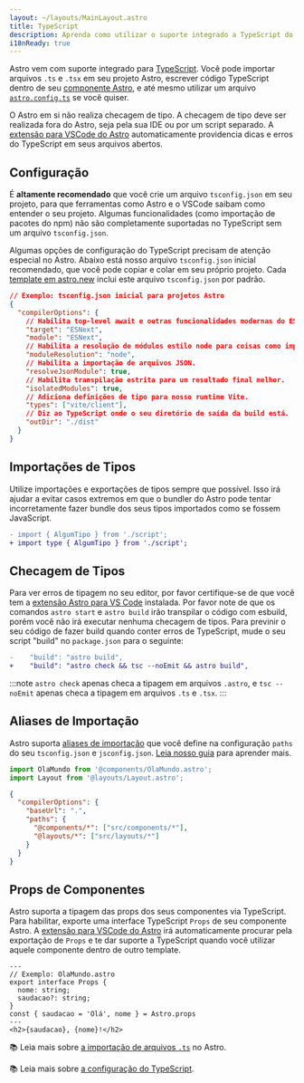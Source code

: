 ```yaml
---
layout: ~/layouts/MainLayout.astro
title: TypeScript
description: Aprenda como utilizar o suporte integrado a TypeScript do Astro.
i18nReady: true
---
```


Astro vem com suporte integrado para [TypeScript](https://www.typescriptlang.org/). Você pode importar arquivos `.ts` e `.tsx` em seu projeto Astro, escrever código TypeScript dentro de seu [componente Astro](/pt-br/core-concepts/astro-components/#o-script-do-componente), e até mesmo utilizar um arquivo [`astro.config.ts`](/pt-br/guides/configuring-astro/#o-arquivo-de-configuração-astro) se você quiser.

O Astro em si não realiza checagem de tipo. A checagem de tipo deve ser realizada fora do Astro, seja pela sua IDE ou por um script separado. A [extensão para VSCode do Astro](/pt-br/editor-setup/) automaticamente providencia dicas e erros do TypeScript em seus arquivos abertos.


## Configuração

É **altamente recomendado** que você crie um arquivo `tsconfig.json` em seu projeto, para que ferramentas como Astro e o VSCode saibam como entender o seu projeto. Algumas funcionalidades (como importação de pacotes do npm) não são completamente suportadas no TypeScript sem um arquivo `tsconfig.json`. 

Algumas opções de configuração do TypeScript precisam de atenção especial no Astro. Abaixo está nosso arquivo `tsconfig.json` inicial recomendado, que você pode copiar e colar em seu próprio projeto. Cada [template em astro.new](https://astro.new/) inclui este arquivo `tsconfig.json` por padrão.

```json
// Exemplo: tsconfig.json inicial para projetos Astro
{
  "compilerOptions": {
    // Habilita top-level await e outras funcionalidades modernas do ESM.
    "target": "ESNext",
    "module": "ESNext",
    // Habilita a resolução de módulos estilo node para coisas como importações de pacotes do npm.
    "moduleResolution": "node",
    // Habilita a importação de arquivos JSON.
    "resolveJsonModule": true,
    // Habilita transpilação estrita para um resultado final melhor.
    "isolatedModules": true,
    // Adiciona definições de tipo para nosso runtime Vite.
    "types": ["vite/client"],
    // Diz ao TypeScript onde o seu diretório de saída da build está.
    "outDir": "./dist"
  }
}
```

## Importações de Tipos

Utilize importações e exportações de tipos sempre que possível. Isso irá ajudar a evitar casos extremos em que o bundler do Astro pode tentar incorretamente fazer bundle dos seus tipos importados como se fossem JavaScript.

```diff
- import { AlgumTipo } from './script';
+ import type { AlgumTipo } from './script';
```

## Checagem de Tipos

Para ver erros de tipagem no seu editor, por favor certifique-se de que você tem a [extensão Astro para VS Code](/pt-br/editor-setup/) instalada. Por favor note de que os comandos `astro start` e `astro build` irão transpilar o código com esbuild, porém você não irá executar nenhuma checagem de tipos. Para previnir o seu código de fazer build quando conter erros de TypeScript, mude o seu script "build" no `package.json` para o seguinte:

```diff
-    "build": "astro build",
+    "build": "astro check && tsc --noEmit && astro build",
```

:::note
`astro check` apenas checa a tipagem em arquivos `.astro`, e `tsc --noEmit` apenas checa a tipagem em arquivos `.ts` e `.tsx`.
:::

## Aliases de Importação

Astro suporta [aliases de importação](/pt-br/guides/aliases/) que você define na configuração `paths` do seu `tsconfig.json` e `jsconfig.json`. [Leia nosso guia](/pt-br/guides/aliases/) para aprender mais.

```ts
import OlaMundo from '@components/OlaMundo.astro';
import Layout from '@layouts/Layout.astro';
```

```json
{
  "compilerOptions": {
    "baseUrl": ".",
    "paths": {
      "@components/*": ["src/components/*"],
      "@layouts/*": ["src/layouts/*"]
    }
  }
}
```

## Props de Componentes

Astro suporta a tipagem das props dos seus componentes via TypeScript. Para habilitar, exporte uma interface TypeScript `Props` de seu componente Astro. A [extensão para VSCode do Astro](/pt-br/editor-setup/) irá automaticamente procurar pela exportação de `Props` e te dar suporte a TypeScript quando você utilizar aquele componente dentro de outro template. 

```astro
---
// Exemplo: OlaMundo.astro
export interface Props {
  nome: string;
  saudacao?: string;
}
const { saudacao = 'Olá', nome } = Astro.props
---
<h2>{saudacao}, {nome}!</h2>
```


📚 Leia mais sobre [a importação de arquivos `.ts`](/pt-br/guides/imports/#typescript) no Astro.

📚 Leia mais sobre [a configuração do TypeScript](https://www.typescriptlang.org/tsconfig/).
